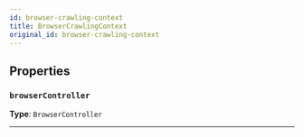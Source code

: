 ```yaml
---
id: browser-crawling-context
title: BrowserCrawlingContext
original_id: browser-crawling-context
---
```


<a name="browsercrawlingcontext"></a>

## Properties

### `browserController`

**Type**: `BrowserController`

---
